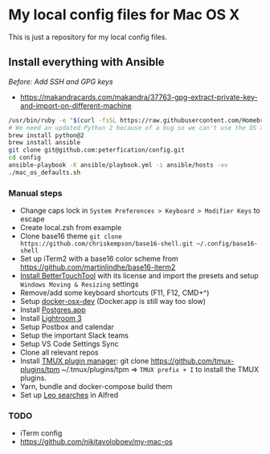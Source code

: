 # My local config files for Mac OS X

This is just a repository for my local config files.

## Install everything with Ansible

*Before: Add SSH and GPG keys*
- https://makandracards.com/makandra/37763-gpg-extract-private-key-and-import-on-different-machine

```bash
/usr/bin/ruby -e "$(curl -fsSL https://raw.githubusercontent.com/Homebrew/install/master/install)"
# We need an updated Python 2 because of a bug so we can't use the OS X one
brew install python@2
brew install ansible
git clone git@github.com:peterfication/config.git
cd config
ansible-playbook -K ansible/playbook.yml -i ansible/hosts -vv
./mac_os_defaults.sh
```

### Manual steps

- Change caps lock in `System Preferences > Keyboard > Modifier Keys` to escape
- Create local.zsh from example
- Clone base16 theme `git clone https://github.com/chriskempson/base16-shell.git ~/.config/base16-shell`
- Set up iTerm2 with a base16 color scheme from https://github.com/martinlindhe/base16-iterm2
- [Install BetterTouchTool](https://bettertouchtool.net/releases/btt2.340.zip) with its license and import the presets and setup `Windows Moving & Resizing` settings
- Remove/add some keyboard shortcuts (F11, F12, CMD+^)
- Setup [docker-osx-dev](https://github.com/brikis98/docker-osx-dev) (Docker.app is still way too slow)
- Install [Postgres.app](https://postgresapp.com/)
- Install [Lightroom 3](https://supportdownloads.adobe.com/product.jsp?product=113&platform=Mac)
- Setup Postbox and calendar
- Setup the important Slack teams
- Setup VS Code Settings Sync
- Clone all relevant repos
- Install [TMUX plugin manager](https://github.com/tmux-plugins/tpm):
  git clone https://github.com/tmux-plugins/tpm ~/.tmux/plugins/tpm
  => `TMUX prefix + I` to install the TMUX plugins.
- Yarn, bundle and docker-compose build them
- Set up [Leo searches](alfred/leo-searches.md) in Alfred

### TODO

- iTerm config
- https://github.com/nikitavoloboev/my-mac-os
